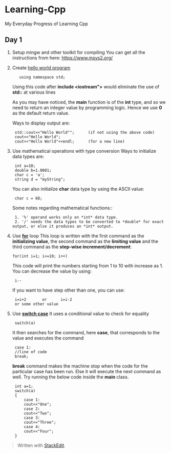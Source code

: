 # Learning-Cpp
My Everyday Progress of Learning Cpp

## Day 1
1. Setup mingw and other toolkit for compiling
	You can get all the instructions from here:
	https://www.msys2.org/
2. Create [hello world program](hello.cpp)  

          using namespace std;
	Using this code after **include <iostream">** would eliminate the use of **std::** at various lines
	
	As you may have noticed, the **main** function is of the **int** type, and so we need to return an integer value by programming logic. Hence we use **0** as the default return value.

	Ways to display output are:

		std::cout<<"Hello World"";		(if not using the above code)
		cout<<"Hello World";
		cout<<"Hello World"<<endl;		(for a new line)
3. Use mathematical operations with type conversion
Ways to initialize data types are:

		int a=10;
		double b=1.0001;
		char c = 'a';
		string d = "myString";
	You can also initialize **char** data type by using the ASCII value:
	
		char c = 68;
	Some notes regarding mathematical functions::
						
		1. '%' operand works only on *int* data type.
		2. '/' needs the data types to be converted to *double* for exact output, or else it produces an *int* output.
4. Use **[for](forloop.cpp)** loop
	This loop is written with the first command as the **initializing value**, the second command as the **limiting value** and the third command as the **step-wise increment/decrement**:
	   
	   for(int i=1; i<=10; i++)
	This code will print the numbers starting from 1 to 10 with increase as 1. You can decrease the value by using:

		i--
	If you want to have step other than one, you can use:

		i=i+2		or 		i=i-2
		or some other value
5. Use **[switch case](switchcase.cpp)**
	It uses a conditional value to check for equality

		switch(a)
	It then searches for the command, here **case**, that corresponds to the value and executes the command

		case 1:
		//line of code
		break;
	**break** command makes the machine stop when the code for the particular case has been run. Else it will execute the next command as well. Try running the below code inside the **main** class.

		int a=1;
		switch(a)
		{
			case 1:
			cout<<"One";
			case 2:
			cout<<"Two";
			case 3:
			cout<<"Three";
			case 4:
			cout<<"Four";
		}

> Written with [StackEdit](https://stackedit.io/).
